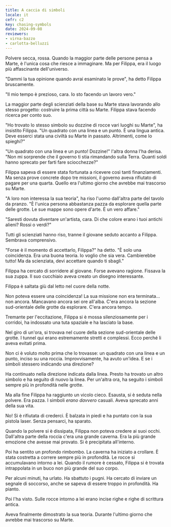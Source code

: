 ```yaml
---
title: A caccia di simboli
locale: it
cefr: c2
key: chasing-symbols
date: 2024-09-08
reviewers:
- virna-bazzo
- carlotta-belluzzi
---
```


Polvere secca, rossa. Quando la maggior parte delle persone pensa a Marte, è l'unica cosa che riesce a immaginare. Ma per Filippa, era il luogo più affascinante dell'universo.

"Dammi la tua opinione quando avrai esaminato le prove", ha detto Filippa bruscamente.

"Il mio tempo è prezioso, cara. Io sto facendo un lavoro vero."

La maggior parte degli scienziati della base su Marte stava lavorando allo stesso progetto: costruire la prima città su Marte. Filippa stava facendo ricerca per conto suo.

"Ho trovato lo stesso simbolo su dozzine di rocce vari luoghi su Marte", ha insistito Filippa. "Un quadrato con una linea e un punto. È una lingua antica. Deve esserci stata una civiltà su Marte in passato. Altrimenti, come lo spieghi?"

"Un quadrato con una linea e un punto! Dozzine!" l'altra donna l'ha derisa. "Non mi sorprende che il governo ti stia rimandando sulla Terra. Quanti soldi hanno sprecato per farti fare sciocchezze?"

Filippa sapeva di essere stata fortunata a ricevere così tanti finanziamenti. Ma senza prove concrete dopo tre missioni, il governo aveva rifiutato di pagare per una quarta. Quello era l'ultimo giorno che avrebbe mai trascorso su Marte.

"A loro non interessa la sua teoria", ha riso l'uomo dall'altra parte del tavolo da pranzo. "È l'unica persona abbastanza pazza da esplorare quella parte delle grotte. Le sue mappe sono opere d'arte. È un vero affare."

"Saresti dovuta diventare un'artista, cara. Di che colore erano i tuoi antichi alieni? Rossi o verdi?"

Tutti gli scienziati hanno riso, tranne il giovane seduto accanto a Filippa. Sembrava comprensivo.

"Forse è il momento di accettarlo, Filippa?" ha detto. "È solo una coincidenza. Era una buona teoria. Io voglio che sia vera. Cambierebbe tutto! Ma da scienziata, devi accettare quando ti sbagli."

Filippa ha cercato di sorridere al giovane. Forse avevano ragione. Fissava la sua zuppa. Il suo cucchiaio aveva creato un disegno interessante.

Filippa è saltata giù dal letto nel cuore della notte.

Non poteva essere una coincidenza! La sua missione non era terminata... non ancora. Mancavano ancora sei ore all'alba. C'era ancora la sezione sud-orientale delle grotte da esplorare. C'era ancora tempo.

Tremante per l'eccitazione, Filippa si è mossa silenziosamente per i corridoi, ha indossato una tuta spaziale e ha lasciato la base.

Nel giro di un'ora, si trovava nel cuore della sezione sud-orientale delle grotte. I tunnel qui erano estremamente stretti e complessi. Ecco perché li aveva evitati prima.

Non ci è voluto molto prima che lo trovasse: un quadrato con una linea e un punto, inciso su una roccia. Improvvisamente, ha avuto un'idea. E se i simboli stessero indicando una direzione?

Ha continuato nella direzione indicata dalla linea. Presto ha trovato un altro simbolo e ha seguito di nuovo la linea. Per un'altra ora, ha seguito i simboli sempre più in profondità nelle grotte.

Ma alla fine Filippa ha raggiunto un vicolo cieco. Esausta, si è seduta nella polvere. Era pazza. I simboli *erano davvero* casuali. Aveva sprecato anni della sua vita.

No! Si è rifiutata di crederci. È balzata in piedi e ha puntato con la sua pistola laser. Senza pensarci, ha sparato.

Quando la polvere si è dissipata, Filippa non poteva credere ai suoi occhi. Dall'altra parte della roccia c'era una grande caverna. Era la più grande emozione che avesse mai provato. Si è precipitata all'interno.

Poi ha sentito un profondo rimbombo. La caverna ha iniziato a crollare. È stata costretta a correre sempre più in profondità. Le rocce si accumulavano intorno a lei. Quando il rumore è cessato, Filippa si è trovata intrappolata in un buco non più grande del suo corpo.

Per alcuni minuti, ha urlato. Ha sbattuto i pugni. Ha cercato di inviare un segnale di soccorso, anche se sapeva di essere troppo in profondità. Ha pianto.

Poi l'ha visto. Sulle rocce intorno a lei erano incise righe e righe di scrittura antica.

Aveva finalmente dimostrato la sua teoria. Durante l'ultimo giorno che avrebbe mai trascorso su Marte.